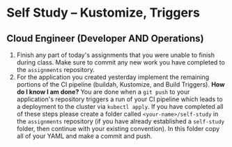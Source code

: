 # Self Study – Kustomize, Triggers

## Cloud Engineer (Developer AND Operations)

1. Finish any part of today's assignments that you were unable to finish during class. Make sure to commit any new work you have completed to the `assignments` repository.
1. For the application you created yesterday implement the remaining portions of the CI pipeline (buildah, Kustomize, and Build Triggers). **How do I know I am done?** You are done when a `git push` to your application's repository triggers a run of your CI pipeline which leads to a deployment to the cluster via `kubectl apply`. If you have completed all of these steps please create a folder called `<your-name>/self-study` in the `assignments` repository (if you have already established a `self-study` folder, then continue with your existing convention). In this folder copy all of your YAML and make a commit and push.
